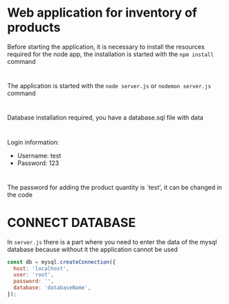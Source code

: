 # Web application for inventory of products

Before starting the application, it is necessary to install the resources required for the node app, the installation is started with the `npm install` command
#
The application is started with the `node server.js` or `nodemon server.js` command
#
Database installation required, you have a database.sql file with data
#
Login information:
- Username: test
- Password: 123

#
The password for adding the product quantity is `test', it can be changed in the code
#

  # CONNECT DATABASE
In `server.js` there is a part where you need to enter the data of the mysql database because without it the application cannot be used

```js
const db = mysql.createConnection({
  host: 'localhost',
  user: 'root',
  password: '',
  database: 'databaseName',
});
```
